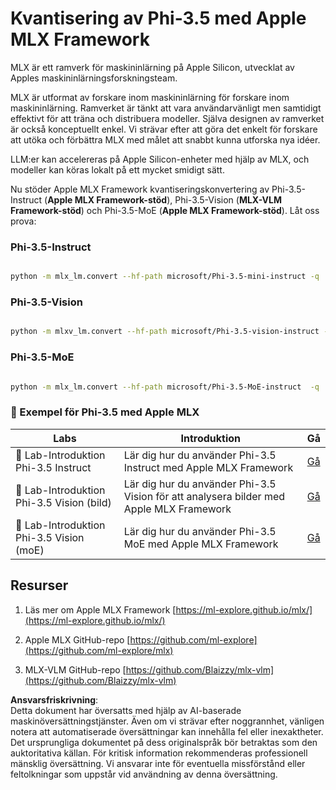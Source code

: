 # **Kvantisering av Phi-3.5 med Apple MLX Framework**

MLX är ett ramverk för maskininlärning på Apple Silicon, utvecklat av Apples maskininlärningsforskningsteam.

MLX är utformat av forskare inom maskininlärning för forskare inom maskininlärning. Ramverket är tänkt att vara användarvänligt men samtidigt effektivt för att träna och distribuera modeller. Själva designen av ramverket är också konceptuellt enkel. Vi strävar efter att göra det enkelt för forskare att utöka och förbättra MLX med målet att snabbt kunna utforska nya idéer.

LLM:er kan accelereras på Apple Silicon-enheter med hjälp av MLX, och modeller kan köras lokalt på ett mycket smidigt sätt.

Nu stöder Apple MLX Framework kvantiseringskonvertering av Phi-3.5-Instruct (**Apple MLX Framework-stöd**), Phi-3.5-Vision (**MLX-VLM Framework-stöd**) och Phi-3.5-MoE (**Apple MLX Framework-stöd**). Låt oss prova:

### **Phi-3.5-Instruct**

```bash

python -m mlx_lm.convert --hf-path microsoft/Phi-3.5-mini-instruct -q

```

### **Phi-3.5-Vision**

```bash

python -m mlxv_lm.convert --hf-path microsoft/Phi-3.5-vision-instruct -q

```

### **Phi-3.5-MoE**

```bash

python -m mlx_lm.convert --hf-path microsoft/Phi-3.5-MoE-instruct  -q

```

### **🤖 Exempel för Phi-3.5 med Apple MLX**

| Labs    | Introduktion | Gå |
| -------- | ------------ | --- |
| 🚀 Lab-Introduktion Phi-3.5 Instruct  | Lär dig hur du använder Phi-3.5 Instruct med Apple MLX Framework   |  [Gå](../../../../../code/09.UpdateSamples/Aug/mlx-phi35-instruct.ipynb)    |
| 🚀 Lab-Introduktion Phi-3.5 Vision (bild) | Lär dig hur du använder Phi-3.5 Vision för att analysera bilder med Apple MLX Framework     |  [Gå](../../../../../code/09.UpdateSamples/Aug/mlx-phi35-vision.ipynb)    |
| 🚀 Lab-Introduktion Phi-3.5 Vision (moE)   | Lär dig hur du använder Phi-3.5 MoE med Apple MLX Framework  |  [Gå](../../../../../code/09.UpdateSamples/Aug/mlx-phi35-moe.ipynb)    |

## **Resurser**

1. Läs mer om Apple MLX Framework [https://ml-explore.github.io/mlx/](https://ml-explore.github.io/mlx/)

2. Apple MLX GitHub-repo [https://github.com/ml-explore](https://github.com/ml-explore/mlx)

3. MLX-VLM GitHub-repo [https://github.com/Blaizzy/mlx-vlm](https://github.com/Blaizzy/mlx-vlm)

**Ansvarsfriskrivning**:  
Detta dokument har översatts med hjälp av AI-baserade maskinöversättningstjänster. Även om vi strävar efter noggrannhet, vänligen notera att automatiserade översättningar kan innehålla fel eller inexaktheter. Det ursprungliga dokumentet på dess originalspråk bör betraktas som den auktoritativa källan. För kritisk information rekommenderas professionell mänsklig översättning. Vi ansvarar inte för eventuella missförstånd eller feltolkningar som uppstår vid användning av denna översättning.